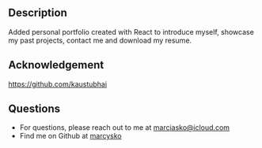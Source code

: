 

## Description
Added personal portfolio created with React to introduce myself, showcase my past projects, contact me and download my resume.

## Acknowledgement
https://github.com/kaustubhai

## Questions
* For questions, please reach out to me at marciasko@icloud.com
* Find me on Github at [marcysko](http://github.com/marcysko)

